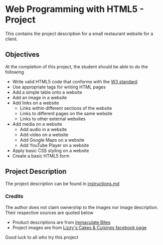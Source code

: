 # Web Programming with HTML5 - Project 
This contains the project description for a small restaurant website for a client. 

## Objectives

At the completion of this project, the student should be able to do the following

*   Write valid HTML5 code that conforms with the [W3 standard](https://validator.w3.org/)
*   Use appropriate tags for writing HTML pages
*   Add a simple table onto a website
*   Add an image in a website
*   Add links on a website
    *   Links within different sections of the website
    *   Links to different pages on the same website
    *   Links to other external websites
*   Add media on a website
    *   Add audio in a website
    *   Add video on a website
    *   Add Google Maps on a website
    *   Add YouTube Player on a website
*   Apply basic CSS styling on a website
*   Create a basic HTML5 form

## Project Description
The project description can be found in [instructions.md](instructions.md)


### Credits
The author does not claim ownership to the images nor image description. Their respective sources are quoted below 

- Product descriptions are from [Immaculate Bites](https://www.africanbites.com/)
- Project images are from [Lizzy's Cakes & Cuisines facebook page](https://www.facebook.com/lizzyscakesandcuisine/photos)


Good luck to all who try this project
